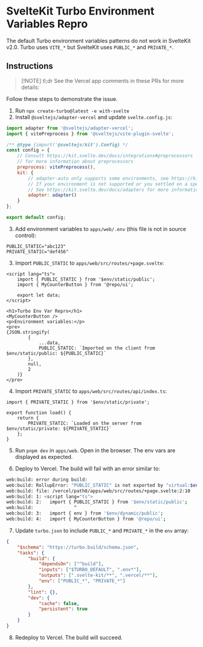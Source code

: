 # SvelteKit Turbo Environment Variables Repro

The default Turbo environment variables patterns do not work in SvelteKit v2.0. Turbo uses `VITE_*` but SvelteKit uses `PUBLIC_*` and `PRIVATE_*`.

## Instructions

> [!NOTE] tl;dr
> See the Vercel app comments in these PRs for more details:

Follow these steps to demonstrate the issue.

1. Run `npx create-turbo@latest -e with-svelte`
2. Install `@sveltejs/adapter-vercel` and update `svelte.config.js`:

```javascript
import adapter from '@sveltejs/adapter-vercel';
import { vitePreprocess } from '@sveltejs/vite-plugin-svelte';

/** @type {import('@sveltejs/kit').Config} */
const config = {
	// Consult https://kit.svelte.dev/docs/integrations#preprocessors
	// for more information about preprocessors
	preprocess: vitePreprocess(),
	kit: {
		// adapter-auto only supports some environments, see https://kit.svelte.dev/docs/adapter-auto for a list.
		// If your environment is not supported or you settled on a specific environment, switch out the adapter.
		// See https://kit.svelte.dev/docs/adapters for more information about adapters.
		adapter: adapter()
	}
};

export default config;
```

3. Add environment variables to `apps/web/.env` (this file is not in source control):

```env
PUBLIC_STATIC="abc123"
PRIVATE_STATIC="def456"
```

3. Import `PUBLIC_STATIC` to `apps/web/src/routes/+page.svelte`:

```svelte
<script lang="ts">
	import { PUBLIC_STATIC } from '$env/static/public';
	import { MyCounterButton } from '@repo/ui';

	export let data;
</script>

<h1>Turbo Env Var Repro</h1>
<MyCounterButton />
<p>Environment variables:</p>
<pre>
{JSON.stringify(
		{
			...data,
			PUBLIC_STATIC: `Imported on the client from $env/static/public: ${PUBLIC_STATIC}`
		},
		null,
		2
	)}
</pre>
```

4. Import `PRIVATE_STATIC` to `apps/web/src/routes/api/index.ts`:

```svelte
import { PRIVATE_STATIC } from '$env/static/private';

export function load() {
	return {
		PRIVATE_STATIC: `Loaded on the server from $env/static/private: ${PRIVATE_STATIC}`
	};
}
```

5. Run `pnpm dev` in `apps/web`. Open in the browser. The env vars are displayed as expected.

6. Deploy to Vercel. The build will fail with an error similar to:

```sh
web:build: error during build:
web:build: RollupError: "PUBLIC_STATIC" is not exported by "virtual:$env/static/public", imported by "src/routes/+page.svelte".
web:build: file: /vercel/path0/apps/web/src/routes/+page.svelte:2:10
web:build: 1: <script lang="ts">
web:build: 2:   import { PUBLIC_STATIC } from '$env/static/public';
web:build:               ^
web:build: 3:   import { env } from '$env/dynamic/public';
web:build: 4:   import { MyCounterButton } from '@repo/ui';
```

7. Update `turbo.json` to include `PUBLIC_*` and `PRIVATE_*` in the `env` array:

```json
{
	"$schema": "https://turbo.build/schema.json",
	"tasks": {
		"build": {
			"dependsOn": ["^build"],
			"inputs": ["$TURBO_DEFAULT", ".env*"],
			"outputs": [".svelte-kit/**", ".vercel/**"],
			"env": ["PUBLIC_*", "PRIVATE_*"]
		},
		"lint": {},
		"dev": {
			"cache": false,
			"persistent": true
		}
	}
}
```

8. Redeploy to Vercel. The build will succeed.
